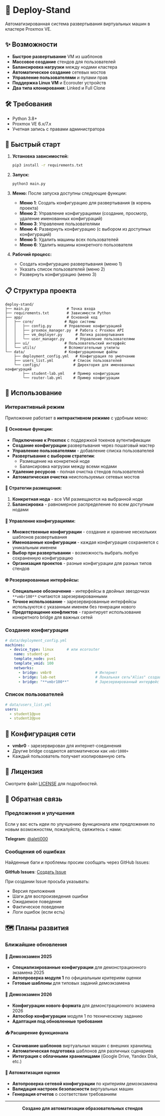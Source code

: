 # 🚀 Deploy-Stand

Автоматизированная система развертывания виртуальных машин в кластере Proxmox VE.

## ✨ Возможности

- **Быстрое развертывание** VM из шаблонов
- **Массовое создание** стендов для пользователей
- **Балансировка нагрузки** между нодами кластера
- **Автоматическое создание** сетевых мостов
- **Управление пользователями** и пулами прав
- **Поддержка Linux VM** и Ecorouter устройств
- **Два типа клонирования**: Linked и Full Clone

## 🛠️ Требования

- Python 3.8+
- Proxmox VE 6.x/7.x
- Учетная запись с правами администратора

## 🚀 Быстрый старт

1. **Установка зависимостей:**
   ```bash
   pip3 install -r requirements.txt
   ```

2. **Запуск:**
   ```bash
   python3 main.py
   ```

3. **Меню:**
   После запуска доступны следующие функции:
   - **Меню 1**: Создать конфигурацию для развертывания (в корень проекта)
   - **Меню 2**: Управление конфигурациями (создание, просмотр, удаление именованных конфигураций)
   - **Меню 3**: Управление пользователями
   - **Меню 4**: Развернуть конфигурацию (с выбором из доступных конфигураций)
   - **Меню 5**: Удалить машины всех пользователей
   - **Меню 6**: Удалить машины конкретного пользователя

4. **Рабочий процесс:**
   - Создать конфигурацию развертывания (меню 1)
   - Указать список пользователей (меню 2)
   - Развернуть конфигурацию (меню 3)

## 📋 Структура проекта

```
deploy-stand/
├── main.py                 # Точка входа
├── requirements.txt        # Зависимости Python
├── app/                    # Основной код
│   ├── core/              # Ядро системы
│   │   ├── config.py      # Управление конфигурацией
│   │   ├── proxmox_manager.py  # Работа с Proxmox API
│   │   ├── vm_deployer.py      # Логика развертывания
│   │   └── user_manager.py     # Управление пользователями
│   ├── ui/                # Пользовательский интерфейс
│   └── utils/             # Вспомогательные утилиты
└── data/                  # Конфигурационные файлы
    ├── deployment_config.yml   # Конфигурация по умолчанию
    ├── users_list.yml         # Список пользователей
    └── configs/               # Директория для именованных конфигураций
        ├── student-lab.yml    # Пример конфигурации
        └── router-lab.yml     # Пример конфигурации
```

## 📖 Использование

### Интерактивный режим

Приложение работает в **интерактивном режиме** с удобным меню:

#### 🎯 Основные функции:
- **Подключение к Proxmox** с поддержкой токенов аутентификации
- **Создание конфигурации** развертывания через пошаговый мастер
- **Управление пользователями** - добавление списка пользователей
- **Развертывание с выбором стратегии**:
  - Размещение на конкретной ноде
  - Балансировка нагрузки между всеми нодами
- **Удаление ресурсов** - полная очистка стендов пользователей
- **Автоматическая очистка** неиспользуемых сетевых мостов

#### 🔧 Стратегии размещения:
1. **Конкретная нода** - все VM размещаются на выбранной ноде
2. **Балансировка** - равномерное распределение по всем доступным нодами

#### 📁 Управление конфигурациями:
- **Множественные конфигурации** - создание и хранение нескольких шаблонов развертывания
- **Именованные конфигурации** - каждая конфигурация сохраняется с уникальным именем
- **Выбор при развертывании** - возможность выбрать любую сохраненную конфигурацию
- **Организация проектов** - разные конфигурации для разных типов стендов

#### 🌐 Резервированные интерфейсы:
- **Специальное обозначение** - интерфейсы в двойных звездочках `**vmbr100**` считаются зарезервированными
- **Точное использование** - зарезервированные интерфейсы используются с указанным именем без генерации нового
- **Предотвращение конфликтов** - гарантирует использование конкретного bridge для важных сетей

### Создание конфигурации

```yaml
# data/deployment_config.yml
machines:
  - device_type: linux      # или ecorouter
    name: student-pc
    template_node: pve1
    template_vmid: 100
    networks:
      - bridge: vmbr0                    # Интернет
      - bridge: lab-net                  # Локальная сеть"Alias" создаваемой сети
      - bridge: "**vmbr100**"            # Зарезервированный интерфейс
```

### Список пользователей

```yaml
# data/users_list.yml
users:
  - student1@pve
  - student2@pve
```

## 🔧 Конфигурация сети

- **vmbr0** - зарезервирован для интернет-соединения
- Другие bridge создаются автоматически как `vmbr1000+`
- Каждый пользователь получает изолированную сеть

## 📄 Лицензия

Смотрите файл [LICENSE](LICENSE) для подробностей.

## 💬 Обратная связь

### Предложения и улучшения
Если у вас есть идеи по улучшению функционала или предложения по новым возможностям, пожалуйста, свяжитесь с нами:

**Telegram**: [@aleti000](https://t.me/aleti000)

### Сообщения об ошибках
Найденные баги и проблемы просим сообщать через GitHub Issues:

**GitHub Issues**: [Создать Issue](https://github.com/aleti000/deploy-stand/issues)

При создании Issue просьба указывать:
- Версия приложения
- Шаги для воспроизведения ошибки
- Ожидаемое поведение
- Фактическое поведение
- Логи ошибок (если есть)

## 🗺️ Планы развития

### Ближайшие обновления

#### 🔄 Демоэкзамен 2025
- **Специализированные конфигурации** для демонстрационного экзамена 2025
- **Автопроверка модуля 1** по официальным критериям оценки
- **Готовые шаблоны** для типовых заданий демоэкзамена

#### 🔄 Демоэкзамен 2026
- **Конфигурации нового формата** для демонстрационного экзамена 2026
- **Автосбор конфигурации** модуля 1 по техническому заданию
- **Адаптация под обновленные требования**

#### 📥 Расширение функционала
- **Скачивание шаблонов** виртуальных машин с внешних хранилищ
- **Автоматическая подготовка** шаблонов для различных сценариев
- **Интеграция с облачными хранилищами** (Google Drive, Yandex Disk, etc.)

#### 🎯 Автоматизация оценки
- **Автопроверка сетевой конфигурации** по критериям демоэкзамена
- **Валидация настроек безопасности** виртуальных машин
- **Генерация отчетов** о соответствии требованиям

---

<div align="center">
  <strong>Создано для автоматизации образовательных стендов</strong>
</div>
